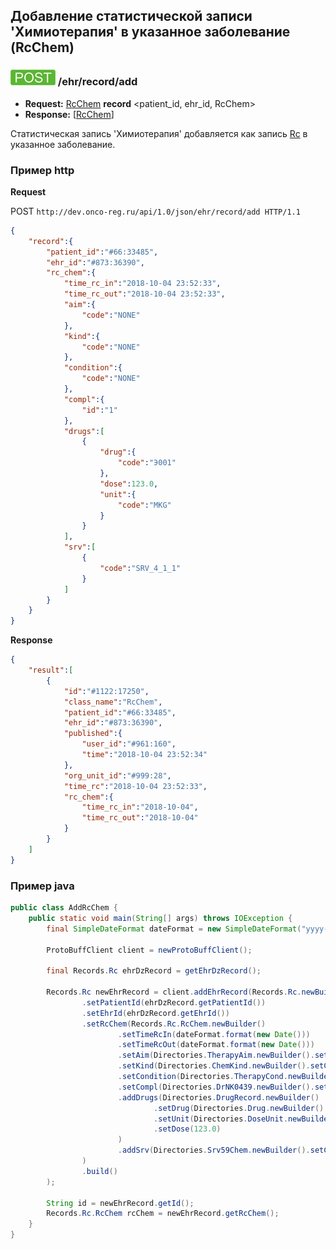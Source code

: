 ## Добавление статистической записи 'Химиотерапия' в указанное заболевание (RcChem)

### ![POST](../../../../../img/post.png) /ehr/record/add
* **Request:** [RcChem](../../../../../types/types.md#com.siams.med.api.Rc.RcChem) **record** <patient_id, ehr_id, RcChem>
* **Response:** [[RcChem](../../../../../types/types.md#com.siams.med.api.Rc.RcChem)]

Статистическая запись 'Химиотерапия' добавляется как запись [Rc](../../../../../types/types.md#com.siams.med.api.Rc) в указанное заболевание.

### Пример http

**Request**

POST `http://dev.onco-reg.ru/api/1.0/json/ehr/record/add HTTP/1.1`
```json
{
    "record":{
        "patient_id":"#66:33485",
        "ehr_id":"#873:36390",
        "rc_chem":{
            "time_rc_in":"2018-10-04 23:52:33",
            "time_rc_out":"2018-10-04 23:52:33",
            "aim":{
                "code":"NONE"
            },
            "kind":{
                "code":"NONE"
            },
            "condition":{
                "code":"NONE"
            },
            "compl":{
                "id":"1"
            },
            "drugs":[
                {
                    "drug":{
                        "code":"Э001"
                    },
                    "dose":123.0,
                    "unit":{
                        "code":"MKG"
                    }
                }
            ],
            "srv":[
                {
                    "code":"SRV_4_1_1"
                }
            ]
        }
    }
}
```

**Response**
```json
{
    "result":[
        {
            "id":"#1122:17250",
            "class_name":"RcChem",
            "patient_id":"#66:33485",
            "ehr_id":"#873:36390",
            "published":{
                "user_id":"#961:160",
                "time":"2018-10-04 23:52:34"
            },
            "org_unit_id":"#999:28",
            "time_rc":"2018-10-04 23:52:33",
            "rc_chem":{
                "time_rc_in":"2018-10-04",
                "time_rc_out":"2018-10-04"
            }
        }
    ]
}
```



### Пример java

```java
public class AddRcChem {
    public static void main(String[] args) throws IOException {
        final SimpleDateFormat dateFormat = new SimpleDateFormat("yyyy-MM-dd HH:mm:ss");

        ProtoBuffClient client = newProtoBuffClient();

        final Records.Rc ehrDzRecord = getEhrDzRecord();

        Records.Rc newEhrRecord = client.addEhrRecord(Records.Rc.newBuilder()
                .setPatientId(ehrDzRecord.getPatientId())
                .setEhrId(ehrDzRecord.getEhrId())
                .setRcChem(Records.Rc.RcChem.newBuilder()
                        .setTimeRcIn(dateFormat.format(new Date()))
                        .setTimeRcOut(dateFormat.format(new Date()))
                        .setAim(Directories.TherapyAim.newBuilder().setCode("NONE"))
                        .setKind(Directories.ChemKind.newBuilder().setCode("NONE"))
                        .setCondition(Directories.TherapyCond.newBuilder().setCode("NONE"))
                        .setCompl(Directories.DrNK0439.newBuilder().setId("1"))
                        .addDrugs(Directories.DrugRecord.newBuilder()
                                .setDrug(Directories.Drug.newBuilder().setCode("Э001"))
                                .setUnit(Directories.DoseUnit.newBuilder().setCode("MKG"))
                                .setDose(123.0)
                        )
                        .addSrv(Directories.Srv59Chem.newBuilder().setCode("SRV_4_1_1"))
                )
                .build()
        );

        String id = newEhrRecord.getId();
        Records.Rc.RcChem rcChem = newEhrRecord.getRcChem();
    }
}

```

<!--- todo добавить описание как выбрать препарат -->